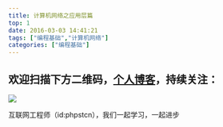 ```yaml
---
title: 计算机网络之应用层篇
top: 1
date: 2016-03-03 14:41:21
tags: ["编程基础","计算机网络"]
categories: ["编程基础"]
---
```


## 欢迎扫描下方二维码，[个人博客](https://www.phpst.cn)，持续关注：

![](https://ww1.sinaimg.cn/large/a616b9a4gy1g4xzv954a4j20760763yo.jpg)

互联网工程师（id:phpstcn），我们一起学习，一起进步
